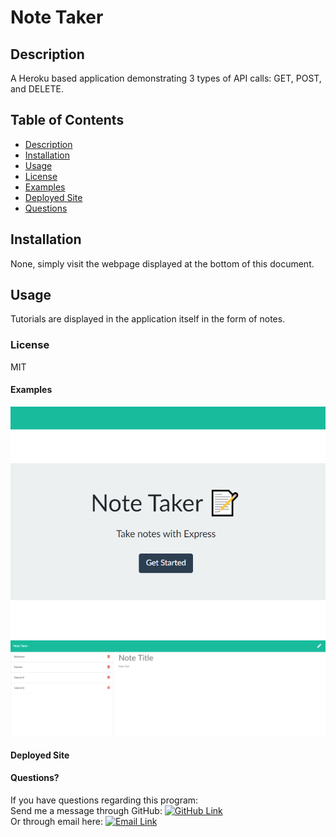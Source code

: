 # Note Taker
## Description
A Heroku based application demonstrating 3 types of API calls: GET, POST, and DELETE.
## Table of Contents
* [Description](#Description)
* [Installation](#Installation)
* [Usage](#Usage)
* [License](#License)
* [Examples](#Examples)
* [Deployed Site](#Deployed)
* [Questions](#Questions)

## Installation
None, simply visit the webpage displayed at the bottom of this document.
## Usage
Tutorials are displayed in the application itself in the form of notes.
### License
MIT
#### Examples
![Example Landing Page](images/landingPage.png)
![Example Notes Page](images/notesPage.png)
#### Deployed Site

#### Questions?
If you have questions regarding this program:<br>
Send me a message through GitHub: [![GitHub Link](https://img.shields.io/badge/Github-GrimmeDev-lightgrey.svg)](https://github.com/GrimmeDev)<br>
Or through email here: <a href="mailto:rjgrimes@gmail.com" target="_blank">![Email Link](https://img.shields.io/badge/EMAIL-ME-informational.svg)</a>
